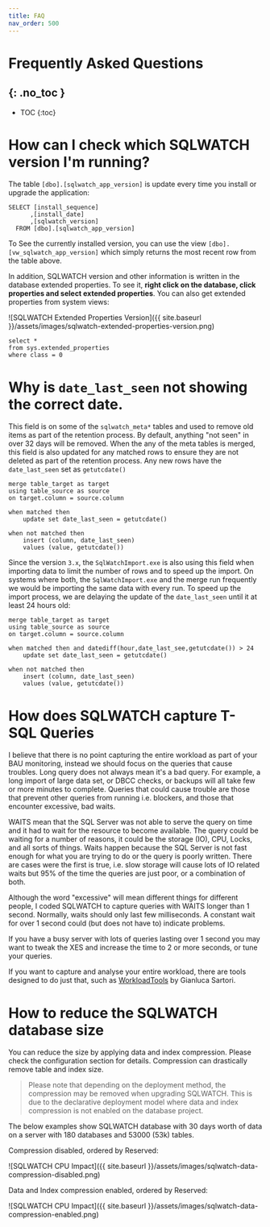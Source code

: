 ```yaml
---
title: FAQ
nav_order: 500
---
```


# Frequently Asked Questions
{: .no_toc }
---

- TOC
{:toc}

# How can I check which SQLWATCH version I'm running?
The table `[dbo].[sqlwatch_app_version]` is update every time you install or upgrade the application:

```
SELECT [install_sequence]
      ,[install_date]
      ,[sqlwatch_version]
  FROM [dbo].[sqlwatch_app_version]
```

To See the currently installed version, you can use the view `[dbo].[vw_sqlwatch_app_version]` which simply returns the most recent row from the table above.

In addition, SQLWATCH version and other information is written in the database extended properties. To see it, **right click on the database, click properties and select extended properties**. You can also get extended properties from system views:

![SQLWATCH Extended Properties Version]({{ site.baseurl }}/assets/images/sqlwatch-extended-properties-version.png)

```
select * 
from sys.extended_properties 
where class = 0
```

# Why is `date_last_seen` not showing the correct date.
This field is on some of the `sqlwatch_meta*` tables and used to remove old items as part of the retention process. By default, anything "not seen" in over 32 days will be removed.
When the any of the meta tables is merged, this field is also updated for any matched rows to ensure they are not deleted as part of the retention process. Any new rows have the `date_last_seen` set as `getutcdate()` 

```
merge table_target as target
using table_source as source
on target.column = source.column

when matched then
    update set date_last_seen = getutcdate()

when not matched then
    insert (column, date_last_seen)
    values (value, getutcdate())
```

Since the version `3.x`, the `SqlWatchImport.exe` is also using this field when importing data to limit the number of rows and to speed up the import. On systems where both, the `SqlWatchImport.exe` and the merge run frequently we would be importing the same data with every run. To speed up the import process, we are delaying the update of the `date_last_seen` until it at least 24 hours old:


```
merge table_target as target
using table_source as source
on target.column = source.column

when matched then and datediff(hour,date_last_see,getutcdate()) > 24
    update set date_last_seen = getutcdate()

when not matched then
    insert (column, date_last_seen)
    values (value, getutcdate())
```

# How does SQLWATCH capture T-SQL Queries

I believe that there is no point capturing the entire workload as part of your BAU monitoring, instead we should focus on the queries that cause troubles. Long query does not always mean it's a bad query. For example, a long import of large data set, or DBCC checks, or backups will all take few or more minutes to complete. Queries that could cause trouble are those that prevent other queries from running i.e. blockers, and those that encounter excessive, bad waits. 

WAITS mean that the SQL Server was not able to serve the query on time and it had to wait for the resource to become available. The query could be waiting for a number of reasons, it could be the storage (IO), CPU, Locks, and all sorts of things. Waits happen because the SQL Server is not fast enough for what you are trying to do or the query is poorly written. There are cases were the first is true, i.e. slow storage will cause lots of IO related waits but 95% of the time the queries are just poor, or a combination of both. 

Although the word "excessive" will mean different things for different people, I coded SQLWATCH to capture queries with WAITS longer than 1 second. Normally, waits should only last few milliseconds. A constant wait for over 1 second could (but does not have to) indicate problems.

If you have a busy server with lots of queries lasting over 1 second you may want to tweak the XES and increase the time to 2 or more seconds, or tune your queries.

If you want to capture and analyse your entire workload, there are tools designed to do just that, such as [WorkloadTools](https://github.com/spaghettidba/WorkloadTools) by Gianluca Sartori. 

# How to reduce the SQLWATCH database size

You can reduce the size by applying data and index compression. Please check the configuration section for details. Compression can drastically remove table and index size.
> Please note that depending on the deployment method, the compression may be removed when upgrading SQLWATCH. This is due to the declarative deployment model where data and index compression is not enabled on the database project.

The below examples show SQLWATCH database with 30 days worth of data on a server with 180 databases and 53000 (53k) tables.

Compression disabled, ordered by Reserved:

![SQLWATCH CPU Impact]({{ site.baseurl }}/assets/images/sqlwatch-data-compression-disabled.png)

Data and Index compression enabled, ordered by Reserved:

![SQLWATCH CPU Impact]({{ site.baseurl }}/assets/images/sqlwatch-data-compression-enabled.png)
